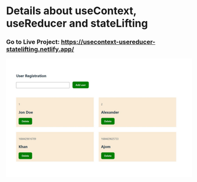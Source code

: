 # Details about useContext, useReducer and stateLifting
<!-- ### It's a Full Mobile Responsive App -->

### Go to Live Project: https://usecontext-usereducer-statelifting.netlify.app/
<!-- [![image](screenshot.JPG)](https://usecontext-usereducer-statelifting.netlify.app/) -->
<!-- ![Screenshot](client/ScreenShoot.jpg) -->

[![image](Image.JPG)](https://usecontext-usereducer-statelifting.netlify.app/)


